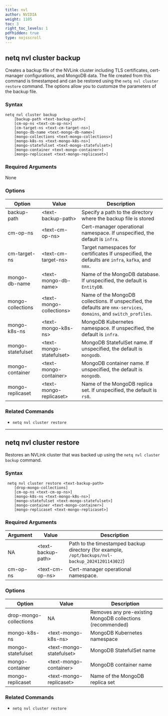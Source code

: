 ```yaml
---
title: nvl
author: NVIDIA
weight: 1105
toc: 3
right_toc_levels: 1
pdfhidden: true
type: nojsscroll
---
```

<!-- vale NVIDIA.HeadingTitles = NO -->
## netq nvl cluster backup
<!-- vale on -->

Creates a backup file of the NVLink cluster including TLS certificates, cert-manager configurations, and MongoDB data. The file created from this command is timestamped and can be restored using the `netq nvl cluster restore` command. The options allow you to customize the parameters of the backup file.

### Syntax

```
netq nvl cluster backup 
    [backup-path <text-backup-path>] 
    [cm-op-ns <text-cm-op-ns>] 
    [cm-target-ns <text-cm-target-ns>] 
    [mongo-db-name <text-mongo-db-name>] 
    [mongo-collections <text-mongo-collections>] 
    [mongo-k8s-ns <text-mongo-k8s-ns>] 
    [mongo-statefulset <text-mongo-statefulset>] 
    [mongo-container <text-mongo-container>] 
    [mongo-replicaset <text-mongo-replicaset>]
```

### Required Arguments

None


### Options

| Option | Value | Description |
| ---- | ---- | ---- |
| backup-path | \<text-backup-path\> | Specify a path to the directory where the backup file is stored |
| cm-op-ns | \<text-cm-op-ns\> | Cert-manager operational namespace. If unspecified, the default is `infra`. |
| cm-target-ns | \<text-cm-target-ns\> | Target namespaces for certificates If unspecified, the defaults are `infra`, `kafka`, and `nmx`. |
| mongo-db-name | \<text-mongo-db-name\> | Name of the MongoDB database. If unspecified, the default is `EntityDB`. |
| mongo-collections | \<text-mongo-collections\> | Name of the MongoDB collections. If unspecified, the defaults are `nmx-services`, `domains`, and `switch_profiles`. |
| mongo-k8s-ns | \<text-mongo-k8s-ns\> | MongoDB Kubernetes namespace. If unspecified, the default is `infra`. |
| mongo-statefulset | \<text-mongo-statefulset\> | MongoDB StatefulSet name. If unspecified, the default is `mongodb`. |
| mongo-container | \<text-mongo-container\> | MongoDB container name. If unspecified, the default is `mongodb`. |
| mongo-replicaset | \<text-mongo-replicaset\> | Name of the MongoDB replica set. If unspecified, the default is `rs0`. |


### Related Commands

- `netq nvl cluster restore`

- - -

## netq nvl cluster restore

Restores an NVLink cluster that was backed up using the `netq nvl cluster backup` command.


### Syntax

```
 netq nvl cluster restore <text-backup-path> 
    [drop-mongo-collections] 
    [cm-op-ns <text-cm-op-ns>] 
    [mongo-k8s-ns <text-mongo-k8s-ns>] 
    [mongo-statefulset <text-mongo-statefulset>] 
    [mongo-container <text-mongo-container>] 
    [mongo-replicaset <text-mongo-replicaset>]
```

### Required Arguments

| Argument | Value | Description |
| ---- | ---- | ---- |
| NA | \<text-backup-path\> | Path to the timestamped backup directory (for example, `/opt/backups/nvl-backup_20241201143022`) |
| cm-op-ns | \<text-cm-op-ns\> | Cert-manager operational namespace. |

### Options

| Option | Value | Description |
| ---- | ---- | ---- |
| drop-mongo-collections | NA | Removes any pre-existing MongoDB collections (recommended) |
| mongo-k8s-ns | \<text-mongo-k8s-ns\> | MongoDB Kubernetes namespace |
| mongo-statefulset | \<text-mongo-statefulset\> | MongoDB StatefulSet name |
| mongo-container | \<text-mongo-container\> | MongoDB container name |
| mongo-replicaset | \<text-mongo-replicaset\> | Name of the MongoDB replica set |

### Related Commands

- `netq nvl cluster restore`

